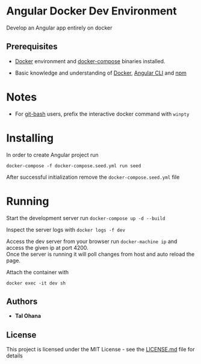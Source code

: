 # Angular Docker Dev Environment

Develop an Angular app entirely on docker

## Prerequisites

- [Docker](https://docs.docker.com/) environment and [docker-compose](https://docs.docker.com/compose/) binaries installed.

- Basic knowledge and understanding of [Docker](https://docs.docker.com/), [Angular CLI](https://cli.angular.io/) and [npm](https://www.npmjs.com/)

# Notes

- For [git-bash](https://git-scm.com/downloads) users, prefix the interactive docker command with `winpty`

# Installing

In order to create Angular project run

```
docker-compose -f docker-compose.seed.yml run seed
```

After successful initialization remove the `docker-compose.seed.yml` file

# Running

Start the development server run `docker-compose up -d --build`

Inspect the server logs with `docker logs -f dev`

Access the dev server from your browser run `docker-machine ip` and access the given ip at port 4200.  
Once the server is running it will poll changes from host and auto reload the page.

Attach the container with

```
docker exec -it dev sh
```

## Authors

- **Tal Ohana**

## License

This project is licensed under the MIT License - see the [LICENSE.md](LICENSE.md) file for details
